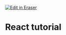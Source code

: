 <p><a target="_blank" href="https://app.eraser.io/workspace/muCD1MBW6TpXQer9roVN" id="edit-in-eraser-github-link"><img alt="Edit in Eraser" src="https://firebasestorage.googleapis.com/v0/b/second-petal-295822.appspot.com/o/images%2Fgithub%2FOpen%20in%20Eraser.svg?alt=media&amp;token=968381c8-a7e7-472a-8ed6-4a6626da5501"></a></p>

# React tutorial 



<!--- Eraser file: https://app.eraser.io/workspace/muCD1MBW6TpXQer9roVN --->